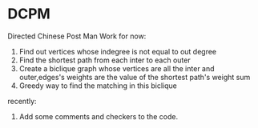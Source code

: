 # DCPM
Directed Chinese Post Man
Work for now:
1. Find out vertices whose indegree is not equal to out degree
2. Find the shortest path from each inter to each outer
3. Create a biclique graph whose vertices are all the inter and outer,edges's weights are the value of the shortest path's weight sum
4. Greedy way to find the matching in this biclique

recently:
1. Add some comments and checkers to the code.
